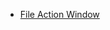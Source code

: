 -   [File Action Window](/frb/docs/index.php?title=Gui:File_Action_Window&action=edit&redlink=1.md "Gui:File Action Window (page does not exist)")
